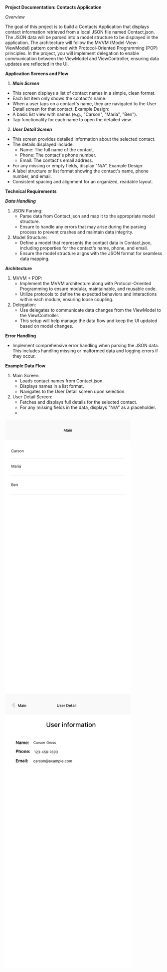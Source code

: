 
**Project Documentation: Contacts Application**

*Overview*

The goal of this project is to build a Contacts Application that displays contact information retrieved from a local JSON file named Contact.json. The JSON data will be parsed into a model structure to be displayed in the application. The architecture will follow the MVVM (Model-View-ViewModel) pattern combined with Protocol-Oriented Programming (POP) principles.
In the project, you will implement delegation to enable communication between the ViewModel and ViewController, ensuring data updates are reflected in the UI.

**Application Screens and Flow**

1. ***Main Screen***
* This screen displays a list of contact names in a simple, clean format.
* Each list item only shows the contact's name.
* When a user taps on a contact's name, they are navigated to the User Detail screen for that contact.
Example Design:
* A basic list view with names (e.g., "Carson", "Maria", "Ben").
* Tap functionality for each name to open the detailed view.


2. ***User Detail Screen***
* This screen provides detailed information about the selected contact.
* The details displayed include:
    * Name: The full name of the contact.
    * Phone: The contact's phone number.
    * Email: The contact's email address.
* For any missing or empty fields, display "N/A".
Example Design:
* A label structure or list format showing the contact's name, phone number, and email.
* Consistent spacing and alignment for an organized, readable layout.


**Technical Requirements**

***Data Handling***
1. JSON Parsing:
    * Parse data from Contact.json and map it to the appropriate model structure.
    * Ensure to handle any errors that may arise during the parsing process to prevent crashes and maintain data integrity.
2. Model Structure:
    * Define a model that represents the contact data in Contact.json, including properties for the contact's name, phone, and email.
    * Ensure the model structure aligns with the JSON format for seamless data mapping.


**Architecture**
1. MVVM + POP:
    * Implement the MVVM architecture along with Protocol-Oriented Programming to ensure modular, maintainable, and reusable code.
    * Utilize protocols to define the expected behaviors and interactions within each module, ensuring loose coupling.
2. Delegation:
    * Use delegates to communicate data changes from the ViewModel to the ViewController.
    * This setup will help manage the data flow and keep the UI updated based on model changes.

**Error Handling**
* Implement comprehensive error handling when parsing the JSON data. This includes handling missing or malformed data and logging errors if they occur.


**Example Data Flow**
1. Main Screen:
    * Loads contact names from Contact.json.
    * Displays names in a list format.
    * Navigates to the User Detail screen upon selection.
2. User Detail Screen:
    * Fetches and displays full details for the selected contact.
    * For any missing fields in the data, displays "N/A" as a placeholder.
    * 


![Example image](https://github.com/habiboff/TaskManagement/blob/master/iPhone%2016%20Pro%20-%201.png)![](https://github.com/habiboff/TaskManagement/blob/master/iPhone%2016%20Pro%20-%202.png)
